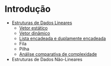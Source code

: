 # Introdução

- [Estruturas de Dados Lineares](https://github.com/ErikaEspindola/Maratona/blob/master/Estrutura%20de%20Dados/Introducao/lineares.md)
  - [Vetor estático](https://github.com/ErikaEspindola/Maratona/blob/master/Estrutura%20de%20Dados/Introducao/lineares.md#vetor-est%C3%A1tico)
  - [Vetor dinâmico](https://github.com/ErikaEspindola/Maratona/blob/master/Estrutura%20de%20Dados/Introducao/lineares.md#vetor-din%C3%A2mico)
  - [Lista encadeada e duplamente encadeada](https://github.com/ErikaEspindola/Maratona/blob/master/Estrutura%20de%20Dados/Introducao/lineares.md#lista-encadeada-e-duplamente-encadeada)
  - Fila
  - Pilha
  - [Análise comparativa de complexidade]()
- Estruturas de Dados Não-Lineares
